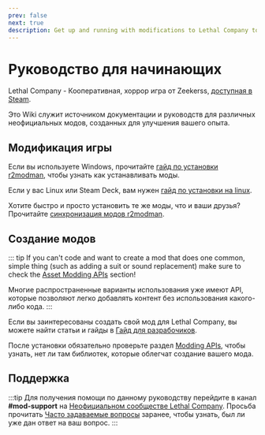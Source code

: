```yaml
---
prev: false
next: true
description: Get up and running with modifications to Lethal Company to enhance your experience.
---
```


# Руководство для начинающих

Lethal Company - Кооперативная, хоррор игра от Zeekerss, [доступная в Steam](https://store.steampowered.com/app/1966720/Lethal_Company/).

Это Wiki служит источником документации и руководств для различных неофициальных модов, созданных для улучшения вашего опыта.

## Модификация игры

Если вы используете Windows, прочитайте [гайд по установки r2modman](/installation/installing-r2modman), чтобы узнать как устанавливать моды.

Если у вас Linux или Steam Deck, вам нужен [гайд по установки на linux](/installation/installing-r2modman-linux).

Хотите быстро и просто установить те же моды, что и ваши друзья? Прочитайте [синхронизация модов r2modman](/installation/syncing-mods).

## Создание модов

::: tip
If you can't code and want to create a mod that does one common, simple thing (such as adding a suit or sound replacement) make sure to check the [Asset Modding APIs](/dev/apis/overview#asset-apis) section!

Многие распространенные варианты использования уже имеют API, которые позволяют легко добавлять контент без использования какого-либо кода.
:::

Если вы заинтересованы создать свой мод для Lethal Company, вы можете найти статьи и гайды в [Гайд для разрабочиков](/dev/overview).

После установки обязательно проверьте раздел [Modding APIs](/dev/apis/overview), чтобы узнать, нет ли там библиотек, которые облегчат создание вашего мода.

## Поддержка

:::tip
Для получения помощи по данному руководству перейдите в канал **#mod-support** на [Неофициальном сообществе Lethal Company](https://discord.gg/nYcQFEpXfU). Просьба прочитать [Часто задаваемые вопросы](extras/faq) заранее, чтобы узнать, был ли уже дан ответ на ваш вопрос.
:::
